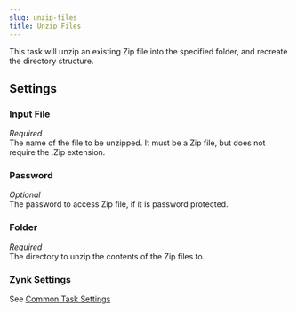 ```yaml
---
slug: unzip-files
title: Unzip Files
---
```

This task will unzip an existing Zip file into the specified folder, and recreate the directory structure.

## Settings
### Input File
_Required_  
The name of the file to be unzipped. It must be a Zip file, but does not require the .Zip extension.

### Password
_Optional_  
The password to access Zip file, if it is password protected.

### Folder
_Required_  
The directory to unzip the contents of the Zip files to.

### Zynk Settings
See [Common Task Settings](common-task-settings)